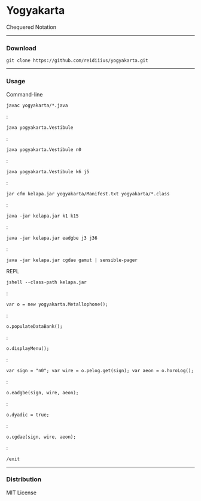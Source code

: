 # Yogyakarta
Chequered Notation

---

### Download

    git clone https://github.com/reidiiius/yogyakarta.git

---

### Usage
Command-line

    javac yogyakarta/*.java

:

    java yogyakarta.Vestibule

:

    java yogyakarta.Vestibule n0

:

    java yogyakarta.Vestibule k6 j5

:

    jar cfm kelapa.jar yogyakarta/Manifest.txt yogyakarta/*.class

:

    java -jar kelapa.jar k1 k15

:

    java -jar kelapa.jar eadgbe j3 j36

:

    java -jar kelapa.jar cgdae gamut | sensible-pager

REPL

    jshell --class-path kelapa.jar

:

    var o = new yogyakarta.Metallophone();

:

    o.populateDataBank();

:

    o.displayMenu();

:

    var sign = "n0"; var wire = o.pelog.get(sign); var aeon = o.horoLog();

:

    o.eadgbe(sign, wire, aeon);

:

    o.dyadic = true;

:

    o.cgdae(sign, wire, aeon);

:

    /exit

---

### Distribution
MIT License

